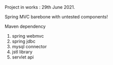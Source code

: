 Project in works : 29th June 2021.

Spring MVC barebone with untested components! 


Maven dependency

1. spring webmvc
2. spring jdbc
3. mysql connector
4. jstl library
5. servlet api	
